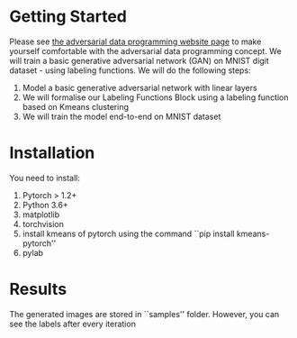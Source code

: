 # Getting Started
Please see <a href=''> the adversarial data programming website page</a> to make yourself comfortable with the adversarial data programming concept. We will train a basic generative adversarial network (GAN) on MNIST digit dataset - using labeling functions. We will do the following steps:
1. Model a basic generative adversarial network with linear layers
2. We will formalise our Labeling Functions Block using a labeling function based on Kmeans clustering
3. We will train the model end-to-end on MNIST dataset
# Installation
You need to install:
1. Pytorch > 1.2+
2. Python 3.6+
3. matplotlib
4. torchvision
5. install kmeans of pytorch using the command ``pip install kmeans-pytorch''
6. pylab
# Results
The generated images are stored in ``samples'' folder. However, you can see the labels after every iteration

